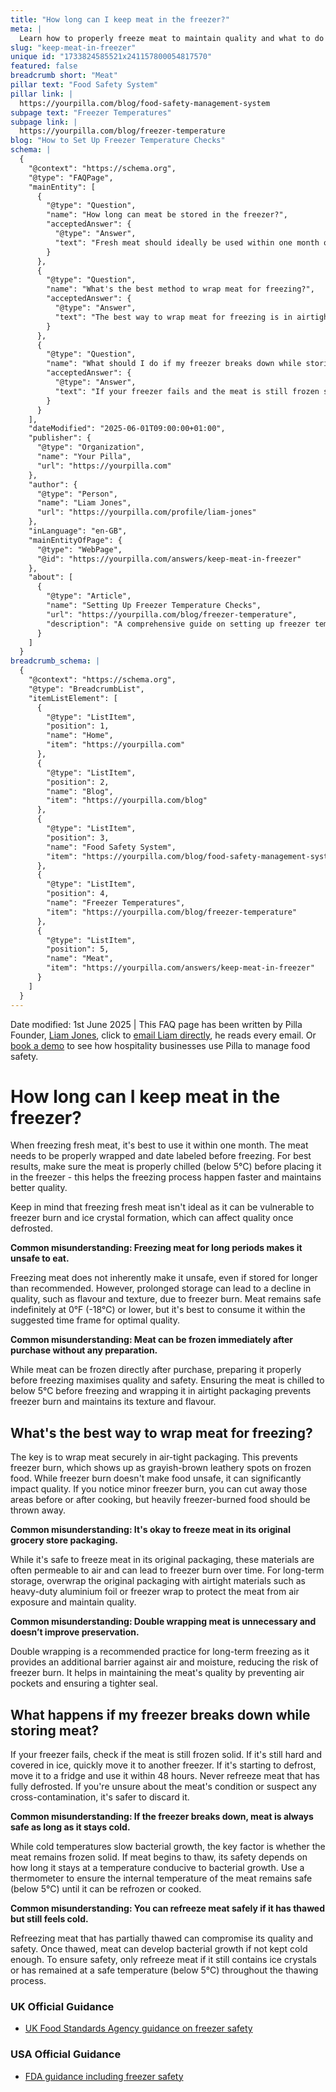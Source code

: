 ```yaml
---
title: "How long can I keep meat in the freezer?"
meta: |
  Learn how to properly freeze meat to maintain quality and what to do if your freezer breaks down, to ensure food safety.
slug: "keep-meat-in-freezer"
unique id: "1733824585521x241157800054817570"
featured: false
breadcrumb short: "Meat"
pillar text: "Food Safety System"
pillar link: |
  https://yourpilla.com/blog/food-safety-management-system
subpage text: "Freezer Temperatures"
subpage link: |
  https://yourpilla.com/blog/freezer-temperature
blog: "How to Set Up Freezer Temperature Checks"
schema: |
  {
    "@context": "https://schema.org",
    "@type": "FAQPage",
    "mainEntity": [
      {
        "@type": "Question",
        "name": "How long can meat be stored in the freezer?",
        "acceptedAnswer": {
          "@type": "Answer",
          "text": "Fresh meat should ideally be used within one month of freezing to maintain optimal quality. Ensure the meat is properly wrapped and date labeled before freezing, and that it is properly chilled below 5°C to accelerate the freezing process and enhance quality retention. While meat remains safe indefinitely in the freezer at 0°F (-18°C) or lower, quality, such as flavour and texture, may decline over time due to freezer burn."
        }
      },
      {
        "@type": "Question",
        "name": "What's the best method to wrap meat for freezing?",
        "acceptedAnswer": {
          "@type": "Answer",
          "text": "The best way to wrap meat for freezing is in airtight packaging to prevent freezer burn, which appears as grayish-brown leathery spots. If you notice freezer burn, you can cut away the affected areas before cooking. For long-term storage, wrap meat over the original packaging with airtight materials like heavy-duty aluminium foil or freezer wrap to protect it from air exposure and maintain quality."
        }
      },
      {
        "@type": "Question",
        "name": "What should I do if my freezer breaks down while storing meat?",
        "acceptedAnswer": {
          "@type": "Answer",
          "text": "If your freezer fails and the meat is still frozen solid, quickly move it to another working freezer. If the meat begins to defrost, transfer it to a fridge and use it within 48 hours to avoid bacterial growth. Do not refreeze meat that has fully defrosted to ensure safety. Always check if the meat remains cold and frozen solid to decide the next steps."
        }
      }
    ],
    "dateModified": "2025-06-01T09:00:00+01:00",
    "publisher": {
      "@type": "Organization",
      "name": "Your Pilla",
      "url": "https://yourpilla.com"
    },
    "author": {
      "@type": "Person",
      "name": "Liam Jones",
      "url": "https://yourpilla.com/profile/liam-jones"
    },
    "inLanguage": "en-GB",
    "mainEntityOfPage": {
      "@type": "WebPage",
      "@id": "https://yourpilla.com/answers/keep-meat-in-freezer"
    },
    "about": [
      {
        "@type": "Article",
        "name": "Setting Up Freezer Temperature Checks",
        "url": "https://yourpilla.com/blog/freezer-temperature",
        "description": "A comprehensive guide on setting up freezer temperature checks to ensure food safety and compliance."
      }
    ]
  }
breadcrumb_schema: |
  {
    "@context": "https://schema.org",
    "@type": "BreadcrumbList",
    "itemListElement": [
      {
        "@type": "ListItem",
        "position": 1,
        "name": "Home",
        "item": "https://yourpilla.com"
      },
      {
        "@type": "ListItem",
        "position": 2,
        "name": "Blog",
        "item": "https://yourpilla.com/blog"
      },
      {
        "@type": "ListItem",
        "position": 3,
        "name": "Food Safety System",
        "item": "https://yourpilla.com/blog/food-safety-management-system"
      },
      {
        "@type": "ListItem",
        "position": 4,
        "name": "Freezer Temperatures",
        "item": "https://yourpilla.com/blog/freezer-temperature"
      },
      {
        "@type": "ListItem",
        "position": 5,
        "name": "Meat",
        "item": "https://yourpilla.com/answers/keep-meat-in-freezer"
      }
    ]
  }
---
```


Date modified: 1st June 2025 | This FAQ page has been written by Pilla Founder, [Liam Jones](https://yourpilla.com/profile/liam-jones), click to [email Liam directly](https://mailto:liam@yourpilla.com/), he reads every email. Or [book a demo](https://calendly.com/pilla/demo) to see how hospitality businesses use Pilla to manage food safety.

# How long can I keep meat in the freezer?

When freezing fresh meat, it's best to use it within one month. The meat needs to be properly wrapped and date labeled before freezing. For best results, make sure the meat is properly chilled (below 5°C) before placing it in the freezer - this helps the freezing process happen faster and maintains better quality.

Keep in mind that freezing fresh meat isn't ideal as it can be vulnerable to freezer burn and ice crystal formation, which can affect quality once defrosted.

**Common misunderstanding: Freezing meat for long periods makes it unsafe to eat.**

Freezing meat does not inherently make it unsafe, even if stored for longer than recommended. However, prolonged storage can lead to a decline in quality, such as flavour and texture, due to freezer burn. Meat remains safe indefinitely at 0°F (-18°C) or lower, but it's best to consume it within the suggested time frame for optimal quality.

**Common misunderstanding: Meat can be frozen immediately after purchase without any preparation.**

While meat can be frozen directly after purchase, preparing it properly before freezing maximises quality and safety. Ensuring the meat is chilled to below 5°C before freezing and wrapping it in airtight packaging prevents freezer burn and maintains its texture and flavour.

## What's the best way to wrap meat for freezing?

The key is to wrap meat securely in air-tight packaging. This prevents freezer burn, which shows up as grayish-brown leathery spots on frozen food. While freezer burn doesn't make food unsafe, it can significantly impact quality. If you notice minor freezer burn, you can cut away those areas before or after cooking, but heavily freezer-burned food should be thrown away.

**Common misunderstanding: It's okay to freeze meat in its original grocery store packaging.**

While it's safe to freeze meat in its original packaging, these materials are often permeable to air and can lead to freezer burn over time. For long-term storage, overwrap the original packaging with airtight materials such as heavy-duty aluminium foil or freezer wrap to protect the meat from air exposure and maintain quality.

**Common misunderstanding: Double wrapping meat is unnecessary and doesn’t improve preservation.**

Double wrapping is a recommended practice for long-term freezing as it provides an additional barrier against air and moisture, reducing the risk of freezer burn. It helps in maintaining the meat's quality by preventing air pockets and ensuring a tighter seal.

## What happens if my freezer breaks down while storing meat?

If your freezer fails, check if the meat is still frozen solid. If it's still hard and covered in ice, quickly move it to another freezer. If it's starting to defrost, move it to a fridge and use it within 48 hours. Never refreeze meat that has fully defrosted. If you're unsure about the meat's condition or suspect any cross-contamination, it's safer to discard it.

**Common misunderstanding: If the freezer breaks down, meat is always safe as long as it stays cold.**

While cold temperatures slow bacterial growth, the key factor is whether the meat remains frozen solid. If meat begins to thaw, its safety depends on how long it stays at a temperature conducive to bacterial growth. Use a thermometer to ensure the internal temperature of the meat remains safe (below 5°C) until it can be refrozen or cooked.

**Common misunderstanding: You can refreeze meat safely if it has thawed but still feels cold.**

Refreezing meat that has partially thawed can compromise its quality and safety. Once thawed, meat can develop bacterial growth if not kept cold enough. To ensure safety, only refreeze meat if it still contains ice crystals or has remained at a safe temperature (below 5°C) throughout the thawing process.

### UK Official Guidance

-   [UK Food Standards Agency guidance on freezer safety](https://www.food.gov.uk/safety-hygiene/how-to-chill-freeze-and-defrost-food-safely)

### USA Official Guidance

-   [FDA guidance including freezer safety](https://www.fda.gov/consumers/consumer-updates/are-you-storing-food-safely)